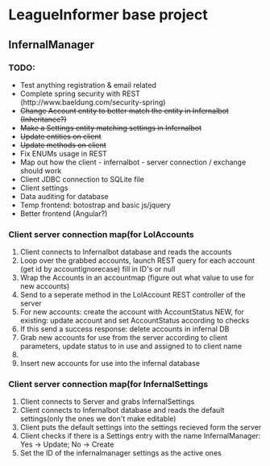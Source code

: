 <h1>LeagueInformer base project</h1>
<h2>InfernalManager</h2>
<h3>TODO:</h3>	
<ul>
<li>Test anything registration & email related</li>
<li>Complete spring security with REST (http://www.baeldung.com/security-spring)</li>
<li><del>Change Account entity to better match the entity in Infernalbot (Inheritance?)</del></li>
<li><del>Make a Settings entity matching settings in Infernalbot</del></li>
<li><del>Update entities on client</del></li>
<li><del>Update methods on client</del></li>
<li>Fix ENUMs usage in REST</li>
<li>Map out how the client - infernalbot - server connection / exchange should work</li>
<li>Client JDBC connection to SQLite file</li>
<li>Client settings</li>
<li>Data auditing for database</li>
<li>Temp frontend: botostrap and basic js/jquery </li>
<li>Better frontend (Angular?)</li>
</ul>

<h3>Client server connection map(for LolAccounts</h3>
<ol>
<li>Client connects to Infernalbot database and reads the accounts</li>
<li>Loop over the grabbed accounts, launch REST query for each account (get id by accountignorecase) fill in ID's or null</li>
<li>Wrap the Accounts in an accountmap (figure out what value to use for new accounts)</li>
<li>Send to a seperate method in the LolAccount REST controller of the server</li>
<li>For new accounts: create the account with AccountStatus NEW, for existing: update account and set AccountStatus according to checks</li>
<li>If this send a success response: delete accounts in infernal DB</li>
<li>Grab new accounts for use from the server according to client parameters, update status to in use and assigned to to client name<li>
<li>Insert new accounts for use into the infernal database</li>
</ol>

<h3>Client server connection map(for InfernalSettings</h3>
<ol>
<li>Client connects to Server and grabs InfernalSettings</li>
<li>Client connects to Infernalbot database and reads the default settings(only the ones we don't make editable)</li>
<li>Client puts the default settings into the settings recieved form the server</li>
<li>Client checks if there is a Settings entry with the name InfernalManager: Yes -> Update; No -> Create</li>
<li>Set the ID of the infernalmanager settings as the active ones</li>
</ol>